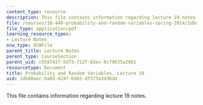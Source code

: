 ```yaml
---
content_type: resource
description: This file contains information regarding lecture 19 notes.
file: /courses/18-440-probability-and-random-variables-spring-2014/1dbd0aecba8d424f6482df573a3d36dd_MIT18_440S14_Lecture19.pdf
file_type: application/pdf
learning_resource_types:
- Lecture Notes
ocw_type: OCWFile
parent_title: Lecture Notes
parent_type: CourseSection
parent_uid: c9587427-5d73-f12f-83ec-0cf9635a2961
resourcetype: Document
title: Probability and Random Variables, Lecture 19
uid: 1dbd0aec-ba8d-424f-6482-df573a3d36dd
---
```

This file contains information regarding lecture 19 notes.

